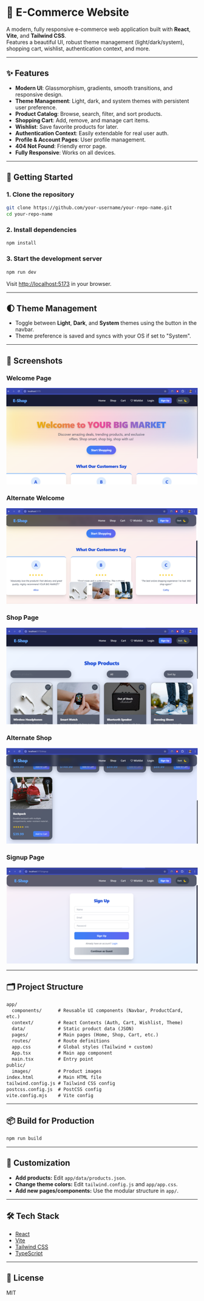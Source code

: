 # 🛒 E-Commerce Website

A modern, fully responsive e-commerce web application built with **React**, **Vite**, and **Tailwind CSS**.  
Features a beautiful UI, robust theme management (light/dark/system), shopping cart, wishlist, authentication context, and more.

---

## ✨ Features

- **Modern UI**: Glassmorphism, gradients, smooth transitions, and responsive design.
- **Theme Management**: Light, dark, and system themes with persistent user preference.
- **Product Catalog**: Browse, search, filter, and sort products.
- **Shopping Cart**: Add, remove, and manage cart items.
- **Wishlist**: Save favorite products for later.
- **Authentication Context**: Easily extendable for real user auth.
- **Profile & Account Pages**: User profile management.
- **404 Not Found**: Friendly error page.
- **Fully Responsive**: Works on all devices.

---

## 🚀 Getting Started

### 1. Clone the repository
```sh
git clone https://github.com/your-username/your-repo-name.git
cd your-repo-name
```

### 2. Install dependencies
```sh
npm install
```

### 3. Start the development server
```sh
npm run dev
```
Visit [http://localhost:5173](http://localhost:5173) in your browser.

---

## 🌓 Theme Management

- Toggle between **Light**, **Dark**, and **System** themes using the button in the navbar.
- Theme preference is saved and syncs with your OS if set to "System".

---

## 🌌 Screenshots

### Welcome Page
![Welcome](welcome.png)

### Alternate Welcome
![Welcome 2](welcome2.png)

### Shop Page
![Shop](shop.png)

### Alternate Shop
![Shop 2](shop2.png)

### Signup Page
![Signup](signup.png)

  
---

## 🗂️ Project Structure

```
app/
  components/      # Reusable UI components (Navbar, ProductCard, etc.)
  context/         # React Contexts (Auth, Cart, Wishlist, Theme)
  data/            # Static product data (JSON)
  pages/           # Main pages (Home, Shop, Cart, etc.)
  routes/          # Route definitions
  app.css          # Global styles (Tailwind + custom)
  App.tsx          # Main app component
  main.tsx         # Entry point
public/
  images/          # Product images
index.html         # Main HTML file
tailwind.config.js # Tailwind CSS config
postcss.config.js  # PostCSS config
vite.config.mjs    # Vite config
```

---

## 📦 Build for Production

```sh
npm run build
```

---

## 📝 Customization

- **Add products:** Edit `app/data/products.json`.
- **Change theme colors:** Edit `tailwind.config.js` and `app/app.css`.
- **Add new pages/components:** Use the modular structure in `app/`.

---

## 🛠️ Tech Stack

- [React](https://react.dev/)
- [Vite](https://vitejs.dev/)
- [Tailwind CSS](https://tailwindcss.com/)
- [TypeScript](https://www.typescriptlang.org/)

---

## 📄 License

MIT

